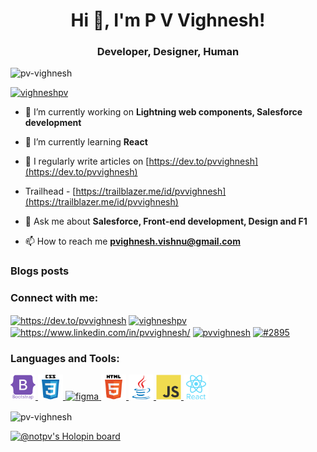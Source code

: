 <h1 align="center">Hi 👋, I'm P V Vighnesh!</h1>
<h3 align="center">Developer, Designer, Human</h3>

<p align="left"> <img src="https://komarev.com/ghpvc/?username=pv-vighnesh&label=Profile%20views&color=0e75b6&style=flat" alt="pv-vighnesh" /> </p>

<p align="left"> <a href="https://twitter.com/vighneshpv" target="blank"><img src="https://img.shields.io/twitter/follow/vighneshpv?logo=twitter&style=for-the-badge" alt="vighneshpv" /></a> </p>

- 🔭 I’m currently working on **Lightning web components, Salesforce development**

- 🌱 I’m currently learning **React**

- 📝 I regularly write articles on [https://dev.to/pvvighnesh](https://dev.to/pvvighnesh)

- Trailhead - [https://trailblazer.me/id/pvvighnesh](https://trailblazer.me/id/pvvighnesh)

- 💬 Ask me about **Salesforce, Front-end development, Design and F1**

- 📫 How to reach me **pvighnesh.vishnu@gmail.com**

### Blogs posts
<!-- BLOG-POST-LIST:START -->
<!-- BLOG-POST-LIST:END -->

<h3 align="left">Connect with me:</h3>
<p align="left">
<a href="https://dev.to/pvvighnesh" target="blank"><img align="center" src="https://raw.githubusercontent.com/rahuldkjain/github-profile-readme-generator/master/src/images/icons/Social/devto.svg" alt="https://dev.to/pvvighnesh" height="30" width="40" /></a>
<a href="https://twitter.com/vighneshpv" target="blank"><img align="center" src="https://raw.githubusercontent.com/rahuldkjain/github-profile-readme-generator/master/src/images/icons/Social/twitter.svg" alt="vighneshpv" height="30" width="40" /></a>
<a href="https://linkedin.com/pvvighnesh/" target="blank"><img align="center" src="https://raw.githubusercontent.com/rahuldkjain/github-profile-readme-generator/master/src/images/icons/Social/linked-in-alt.svg" alt="https://www.linkedin.com/in/pvvighnesh/" height="30" width="40" /></a>
<a href="https://instagram.com/pvvighnesh" target="blank"><img align="center" src="https://raw.githubusercontent.com/rahuldkjain/github-profile-readme-generator/master/src/images/icons/Social/instagram.svg" alt="pvvighnesh" height="30" width="40" /></a>
<a href="https://discord.gg/#2895" target="blank"><img align="center" src="https://raw.githubusercontent.com/rahuldkjain/github-profile-readme-generator/master/src/images/icons/Social/discord.svg" alt="#2895" height="30" width="40" /></a>
</p>

<h3 align="left">Languages and Tools:</h3>
<p align="left"> <a href="https://getbootstrap.com" target="_blank" rel="noreferrer"> <img src="https://raw.githubusercontent.com/devicons/devicon/master/icons/bootstrap/bootstrap-plain-wordmark.svg" alt="bootstrap" width="40" height="40"/> </a> <a href="https://www.w3schools.com/css/" target="_blank" rel="noreferrer"> <img src="https://raw.githubusercontent.com/devicons/devicon/master/icons/css3/css3-original-wordmark.svg" alt="css3" width="40" height="40"/> </a> <a href="https://www.figma.com/" target="_blank" rel="noreferrer"> <img src="https://www.vectorlogo.zone/logos/figma/figma-icon.svg" alt="figma" width="40" height="40"/> </a> <a href="https://www.w3.org/html/" target="_blank" rel="noreferrer"> <img src="https://raw.githubusercontent.com/devicons/devicon/master/icons/html5/html5-original-wordmark.svg" alt="html5" width="40" height="40"/> </a> <a href="https://www.java.com" target="_blank" rel="noreferrer"> <img src="https://raw.githubusercontent.com/devicons/devicon/master/icons/java/java-original.svg" alt="java" width="40" height="40"/> </a> <a href="https://developer.mozilla.org/en-US/docs/Web/JavaScript" target="_blank" rel="noreferrer"> <img src="https://raw.githubusercontent.com/devicons/devicon/master/icons/javascript/javascript-original.svg" alt="javascript" width="40" height="40"/> </a> <a href="https://reactjs.org/" target="_blank" rel="noreferrer"> <img src="https://raw.githubusercontent.com/devicons/devicon/master/icons/react/react-original-wordmark.svg" alt="react" width="40" height="40"/> </a> </p>

<p><img align="center" src="https://github-readme-stats.vercel.app/api/top-langs?username=pv-vighnesh&show_icons=true&locale=en&layout=compact" alt="pv-vighnesh" /></p>

[![@notpv's Holopin board](https://holopin.io/api/user/board?user=notpv)](https://holopin.io/@notpv)



